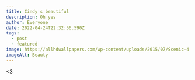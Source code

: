 ```yaml
---
title: Cindy's beautiful
description: Oh yes
author: Everyone
date: 2022-04-24T22:32:56.590Z
tags:
  - post
  - featured
image: https://allhdwallpapers.com/wp-content/uploads/2015/07/Scenic-4.jpg
imageAlt: Beauty
---
```

<3